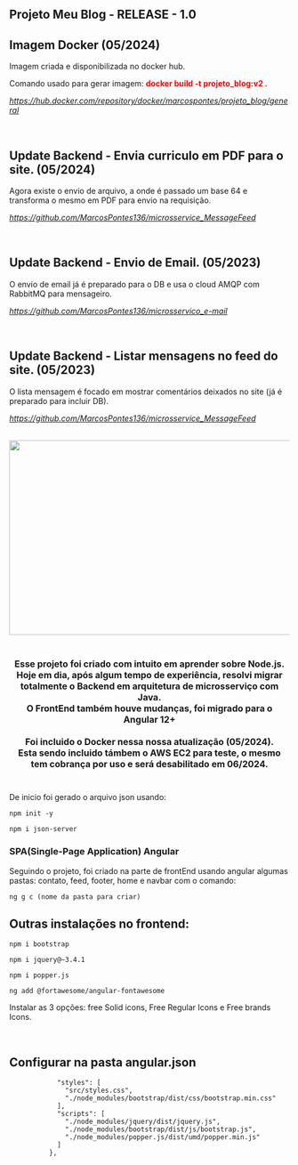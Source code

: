 <h2>
  Projeto Meu Blog - RELEASE - 1.0
</h2>
<h2>
  Imagem Docker (05/2024) 
</h2>
<p>
  Imagem criada e disponibilizada no docker hub.
  <p> 
    Comando usado para gerar imagem: <span style="color:red; font-weight:bold;">docker build -t projeto_blog:v2 .</span>
  </p>
</p>
<p>
  <u><i>https://hub.docker.com/repository/docker/marcospontes/projeto_blog/general</i></u>
</p>
<br>
<h2>
  Update Backend - Envia curriculo em PDF para o site. (05/2024) 
</h2>
<p>
  Agora existe o envio de arquivo, a onde é passado um base 64 e transforma o mesmo em PDF para envio na requisição.
</p>
<p>
  <u><i>https://github.com/MarcosPontes136/microsservice_MessageFeed</i></u>
</p>
<br>
<h2>
  Update Backend - Envio de Email. (05/2023) 
</h2>
<p>
  O envio de email já é preparado para o DB e usa o cloud AMQP com RabbitMQ para mensageiro.
</p>
<p>
  <u><i>https://github.com/MarcosPontes136/microsservico_e-mail</i></u>
</p>
<br>
<h2>
  Update Backend - Listar mensagens no feed do site. (05/2023) 
</h2>
<p>
  O lista mensagem é focado em mostrar comentários deixados no site (já é preparado para incluir DB).
</p>
<p>
  <u><i>https://github.com/MarcosPontes136/microsservice_MessageFeed</i></u>
</p>
<br>
<div align="center">
    <img src="./src/assets/video/apresentacao_site.gif" width=900" height="350">
</div>
<div align="center">
  <h4 style="font-size: 16px; font-weight:bold;">
    <br>
    Esse projeto foi criado com intuito em aprender sobre Node.js.
    <br>
    Hoje em dia, após algum tempo de experiência, resolvi migrar totalmente o Backend em arquitetura de microsserviço com Java.
    <br>
    O FrontEnd também houve mudanças, foi migrado para o Angular 12+
    <br><br>
    Foi incluido o Docker nessa nossa atualização (05/2024). 
    <br>
    Esta sendo incluido támbem o AWS EC2 para teste, o mesmo tem cobrança por uso e será desabilitado em 06/2024.
    <br><br>
  </h4>
</div>
<div>
  De inicio foi gerado o arquivo json usando:
  <br>
</div>

```shell script
npm init -y
```

```shell script
npm i json-server
```

<h3>SPA(Single-Page Application) Angular</h3>
Seguindo o projeto, foi criado na parte de frontEnd usando angular algumas pastas: contato, feed, footer, home e navbar com o comando:

```shell script
ng g c (nome da pasta para criar)
```

<h2>Outras instalações no frontend:</h2>

```shell script
npm i bootstrap
```

```shell script
npm i jquery@~3.4.1
```

```shell script
npm i popper.js
```

```shell script
ng add @fortawesome/angular-fontawesome
```

<p>Instalar as 3 opções: free Solid icons, Free Regular Icons e Free brands Icons.</p><br>

<h2>Configurar na pasta angular.json</h2>

```shell script
            "styles": [
              "src/styles.css",
              "./node_modules/bootstrap/dist/css/bootstrap.min.css"
            ],
            "scripts": [
              "./node_modules/jquery/dist/jquery.js",
              "./node_modules/bootstrap/dist/js/bootstrap.js",
              "./node_modules/popper.js/dist/umd/popper.min.js"
            ]
          },
```
